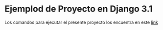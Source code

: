 # Ejemplod de Proyecto en Django 3.1

Los comandos para ejecutar el presente proyecto los encuentra en este [link]([https://github.com/5t4t1ck/project](https://github.com/5t4t1ck/Tutorial_Django001/blob/master/tutorial.pdf))

